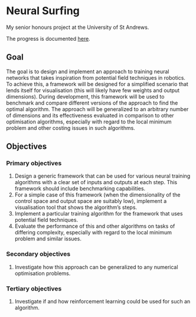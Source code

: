 # Neural Surfing

My senior honours project at the University of St Andrews. 

The progress is documented [here](research/progress/main.pdf).

## Goal
The goal is to design and implement an approach to training neural networks that takes inspiration from potential field techniques in robotics. To achieve this, a framework will be designed for a simplified scenario that lends itself for visualisation (this will likely have few weights and output dimensions). During development, this framework will be used to benchmark and compare different versions of the approach to find the optimal algorithm. The approach will be generalized to an arbitrary number of dimensions and its effectiveness evaluated in comparison to other optimisation algorithms, especially with regard to the local minimum problem and other costing issues in such algorithms. 

## Objectives

### Primary objectives
1.	Design a generic framework that can be used for various neural training algorithms with a clear set of inputs and outputs at each step. This framework should include benchmarking capabilities.
2.	For a simple case of this framework (when the dimensionality of the control space and output space are suitably low), implement a visualisation tool that shows the algorithm’s steps.
3.	Implement a particular training algorithm for the framework that uses potential field techniques.
4.	Evaluate the performance of this and other algorithms on tasks of differing complexity, especially with regard to the local minimum problem and similar issues.

### Secondary objectives
1.	Investigate how this approach can be generalized to any numerical optimisation problems.

### Tertiary objectives
1.	Investigate if and how reinforcement learning could be used for such an algorithm.
